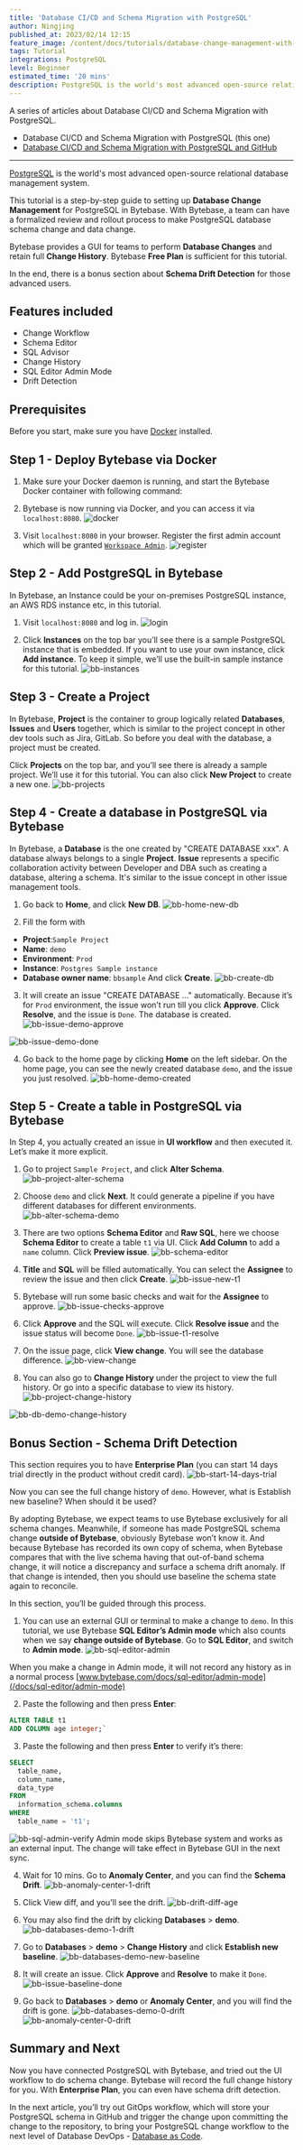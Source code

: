 ```yaml
---
title: 'Database CI/CD and Schema Migration with PostgreSQL'
author: Ningjing
published_at: 2023/02/14 12:15
feature_image: /content/docs/tutorials/database-change-management-with-postgresql/feature-image.webp
tags: Tutorial
integrations: PostgreSQL
level: Beginner
estimated_time: '20 mins'
description: PostgreSQL is the world's most advanced open-source relational database management system. This tutorial will guide you step-by-step to set up database change management for PostgreSQL in Bytebase.
---
```


A series of articles about Database CI/CD and Schema Migration with PostgreSQL.

- Database CI/CD and Schema Migration with PostgreSQL (this one)
- [Database CI/CD and Schema Migration with PostgreSQL and GitHub](/docs/tutorials/database-change-management-with-postgresql-and-github/)

---

[PostgreSQL](https://www.postgresql.org/) is the world's most advanced open-source relational database management system.

This tutorial is a step-by-step guide to setting up **Database Change Management** for PostgreSQL in Bytebase. With Bytebase, a team can have a formalized review and rollout process to make PostgreSQL database schema change and data change.

Bytebase provides a GUI for teams to perform **Database Changes** and retain full **Change History**. Bytebase **Free Plan** is sufficient for this tutorial.

In the end, there is a bonus section about **Schema Drift Detection** for those advanced users.

## Features included

- Change Workflow
- Schema Editor
- SQL Advisor
- Change History
- SQL Editor Admin Mode
- Drift Detection

## Prerequisites

Before you start, make sure you have [Docker](https://www.docker.com/) installed.

## Step 1 - Deploy Bytebase via Docker

1. Make sure your Docker daemon is running, and start the Bytebase Docker container with following command:

   <IncludeBlock url="/docs/get-started/install/terminal-docker-run"></IncludeBlock>

2. Bytebase is now running via Docker, and you can access it via `localhost:8080`.
   ![docker](/content/docs/tutorials/database-change-management-with-postgresql/docker.webp)

3. Visit `localhost:8080` in your browser. Register the first admin account which will be granted [`Workspace Admin`](/docs/concepts/roles-and-permissions).
   ![register](/content/docs/tutorials/database-change-management-with-postgresql/register.webp)

## Step 2 - Add PostgreSQL in Bytebase

In Bytebase, ​​an Instance could be your on-premises PostgreSQL instance, an AWS RDS instance etc, in this tutorial.

1. Visit `localhost:8080` and log in.
   ![login](/content/docs/tutorials/database-change-management-with-postgresql/login.webp)

2. Click **Instances** on the top bar you’ll see there is a sample PostgreSQL instance that is embedded. If you want to use your own instance, click **Add instance**. To keep it simple, we’ll use the built-in sample instance for this tutorial.
   ![bb-instances](/content/docs/tutorials/database-change-management-with-postgresql/bb-instances.webp)

## Step 3 - Create a Project

In Bytebase, **Project** is the container to group logically related **Databases**, **Issues** and **Users** together, which is similar to the project concept in other dev tools such as Jira, GitLab. So before you deal with the database, a project must be created.

Click **Projects** on the top bar, and you’ll see there is already a sample project. We’ll use it for this tutorial. You can also click **New Project** to create a new one.
![bb-projects](/content/docs/tutorials/database-change-management-with-postgresql/bb-projects.webp)

## Step 4 - Create a database in PostgreSQL via Bytebase

In Bytebase, a **Database** is the one created by "CREATE DATABASE xxx". A database always belongs to a single **Project**. **Issue** represents a specific collaboration activity between Developer and DBA such as creating a database, altering a schema. It's similar to the issue concept in other issue management tools.

1. Go back to **Home**, and click **New DB**.
   ![bb-home-new-db](/content/docs/tutorials/database-change-management-with-postgresql/bb-home-new-db.webp)

2. Fill the form with

- **Project**:`Sample Project`
- **Name**: `demo`
- **Environment**: `Prod`
- **Instance**: `Postgres Sample instance`
- **Database owner name**: `bbsample`
  And click **Create**.
  ![bb-create-db](/content/docs/tutorials/database-change-management-with-postgresql/bb-create-db.webp)

3. It will create an issue "CREATE DATABASE …" automatically. Because it’s for `Prod` environment, the issue won’t run till you click **Approve**. Click **Resolve**, and the issue is `Done`. The database is created.
   ![bb-issue-demo-approve](/content/docs/tutorials/database-change-management-with-postgresql/bb-issue-demo-approve.webp)

![bb-issue-demo-done](/content/docs/tutorials/database-change-management-with-postgresql/bb-issue-demo-done.webp)

4. Go back to the home page by clicking **Home** on the left sidebar. On the home page, you can see the newly created database `demo`, and the issue you just resolved.
   ![bb-home-demo-created](/content/docs/tutorials/database-change-management-with-postgresql/bb-home-demo-created.webp)

## Step 5 - Create a table in PostgreSQL via Bytebase

In Step 4, you actually created an issue in **UI workflow** and then executed it. Let’s make it more explicit.

1. Go to project `Sample Project`, and click **Alter Schema**.
   ![bb-project-alter-schema](/content/docs/tutorials/database-change-management-with-postgresql/bb-project-alter-schema.webp)

2. Choose `demo` and click **Next**. It could generate a pipeline if you have different databases for different environments.
   ![bb-alter-schema-demo](/content/docs/tutorials/database-change-management-with-postgresql/bb-alter-schema-demo.webp)

3. There are two options **Schema Editor** and **Raw SQL**, here we choose **Schema Editor** to create a table `t1` via UI. Click **Add Column** to add a `name` column. Click **Preview issue**.
   ![bb-schema-editor](/content/docs/tutorials/database-change-management-with-postgresql/bb-schema-editor.webp)

4. **Title** and **SQL** will be filled automatically. You can select the **Assignee** to review the issue and then click **Create**.
   ![bb-issue-new-t1](/content/docs/tutorials/database-change-management-with-postgresql/bb-issue-new-t1.webp)

5. Bytebase will run some basic checks and wait for the **Assignee** to approve.
   ![bb-issue-checks-approve](/content/docs/tutorials/database-change-management-with-postgresql/bb-issue-checks-approve.webp)

6. Click **Approve** and the SQL will execute. Click **Resolve issue** and the issue status will become `Done`.
   ![bb-issue-t1-resolve](/content/docs/tutorials/database-change-management-with-postgresql/bb-issue-t1-resolve.webp)

7. On the issue page, click **View change**. You will see the database difference.
   ![bb-view-change](/content/docs/tutorials/database-change-management-with-postgresql/bb-view-change.webp)

8. You can also go to **Change History** under the project to view the full history. Or go into a specific database to view its history.
   ![bb-project-change-history](/content/docs/tutorials/database-change-management-with-postgresql/bb-project-change-history.webp)

![bb-db-demo-change-history](/content/docs/tutorials/database-change-management-with-postgresql/bb-db-demo-change-history.webp)

## Bonus Section - Schema Drift Detection

This section requires you to have **Enterprise Plan** (you can start 14 days trial directly in the product without credit card).
![bb-start-14-days-trial](/content/docs/tutorials/database-change-management-with-postgresql/bb-start-14-days-trial.webp)

Now you can see the full change history of `demo`. However, what is Establish new baseline? When should it be used?

By adopting Bytebase, we expect teams to use Bytebase exclusively for all schema changes. Meanwhile, if someone has made PostgreSQL schema change **outside of Bytebase**, obviously Bytebase won’t know it. And because Bytebase has recorded its own copy of schema, when Bytebase compares that with the live schema having that out-of-band schema change, it will notice a discrepancy and surface a schema drift anomaly. If that change is intended, then you should use baseline the schema state again to reconcile.

In this section, you’ll be guided through this process.

1. You can use an external GUI or terminal to make a change to `demo`. In this tutorial, we use Bytebase **SQL Editor’s Admin mode** which also counts when we say **change outside of Bytebase**. Go to **SQL Editor**, and switch to **Admin mode**.
   ![bb-sql-editor-admin](/content/docs/tutorials/database-change-management-with-postgresql/bb-sql-editor-admin.webp)

When you make a change in Admin mode, it will not record any history as in a normal process [www.bytebase.com/docs/sql-editor/admin-mode](/docs/sql-editor/admin-mode)

2. Paste the following and then press **Enter**:

```sql
ALTER TABLE t1
ADD COLUMN age integer;`
```

3. Paste the following and then press **Enter** to verify it’s there:

```sql
SELECT
  table_name,
  column_name,
  data_type
FROM
  information_schema.columns
WHERE
  table_name = 't1';
```

![bb-sql-admin-verify](/content/docs/tutorials/database-change-management-with-postgresql/bb-sql-admin-verify.webp)
Admin mode skips Bytebase system and works as an external input. The change will take effect in Bytebase GUI in the next sync.

4. Wait for 10 mins. Go to **Anomaly Center**, and you can find the **Schema Drift**.
   ![bb-anomaly-center-1-drift](/content/docs/tutorials/database-change-management-with-postgresql/bb-anomaly-center-1-drift.webp)

5. Click View diff, and you’ll see the drift.
   ![bb-drift-diff-age](/content/docs/tutorials/database-change-management-with-postgresql/bb-drift-diff-age.webp)

6. You may also find the drift by clicking **Databases** > **demo**.
   ![bb-databases-demo-1-drift](/content/docs/tutorials/database-change-management-with-postgresql/bb-databases-demo-1-drift.webp)

7. Go to **Databases** > **demo** > **Change History** and click **Establish new baseline**.
   ![bb-databases-demo-new-baseline](/content/docs/tutorials/database-change-management-with-postgresql/bb-databases-demo-new-baseline.webp)

8. It will create an issue. Click **Approve** and **Resolve** to make it `Done`.
   ![bb-issue-baseline-done](/content/docs/tutorials/database-change-management-with-postgresql/bb-issue-baseline-done.webp)

9. Go back to **Databases** > **demo** or **Anomaly Center**, and you will find the drift is gone.
   ![bb-databases-demo-0-drift](/content/docs/tutorials/database-change-management-with-postgresql/bb-databases-demo-0-drift.webp)
   ![bb-anomaly-center-0-drift](/content/docs/tutorials/database-change-management-with-postgresql/bb-anomaly-center-0-drift.webp)

## Summary and Next

Now you have connected PostgreSQL with Bytebase, and tried out the UI workflow to do schema change. Bytebase will record the full change history for you. With **Enterprise Plan**, you can even have schema drift detection.

In the next article, you’ll try out GitOps workflow, which will store your PostgreSQL schema in GitHub and trigger the change upon committing the change to the repository, to bring your PostgreSQL change workflow to the next level of Database DevOps - [Database as Code](/blog/database-as-code).
